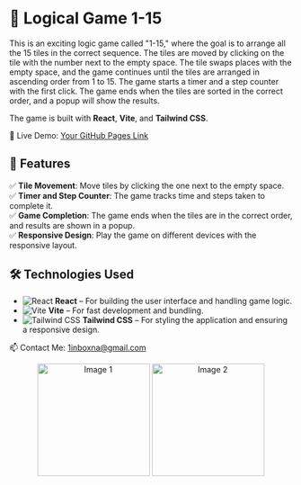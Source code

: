 # 🧩 Logical Game 1-15

This is an exciting logic game called "1-15," where the goal is to arrange all the 15 tiles in the correct sequence. The tiles are moved by clicking on the tile with the number next to the empty space. The tile swaps places with the empty space, and the game continues until the tiles are arranged in ascending order from 1 to 15. The game starts a timer and a step counter with the first click. The game ends when the tiles are sorted in the correct order, and a popup will show the results.

The game is built with **React**, **Vite**, and **Tailwind CSS**.

🔗 Live Demo: [Your GitHub Pages Link](https://alexsand-r.github.io/fifteen/)

## 🚀 Features

✅ **Tile Movement**: Move tiles by clicking the one next to the empty space.  
✅ **Timer and Step Counter**: The game tracks time and steps taken to complete it.  
✅ **Game Completion**: The game ends when the tiles are in the correct order, and results are shown in a popup.  
✅ **Responsive Design**: Play the game on different devices with the responsive layout.

## 🛠️ Technologies Used

- ![React](https://img.shields.io/badge/React-232F3E?style=for-the-badge&logo=react&logoColor=61DAFB) **React** – For building the user interface and handling game logic.  
- ![Vite](https://img.shields.io/badge/Vite-232F3E?style=for-the-badge&logo=vite&logoColor=FFD700) **Vite** – For fast development and bundling.  
- ![Tailwind CSS](https://img.shields.io/badge/Tailwind_CSS-232F3E?style=for-the-badge&logo=tailwindcss&logoColor=38B2AC) **Tailwind CSS** – For styling the application and ensuring a responsive design.  

 



 📫 Contact Me:
1inboxna@gmail.com    

<p align="center">
  <img src="img/image1.png" alt="Image 1" width="200" height="200">
  <img src="img/image2.png" alt="Image 2" width="200" height="200">
</p>



